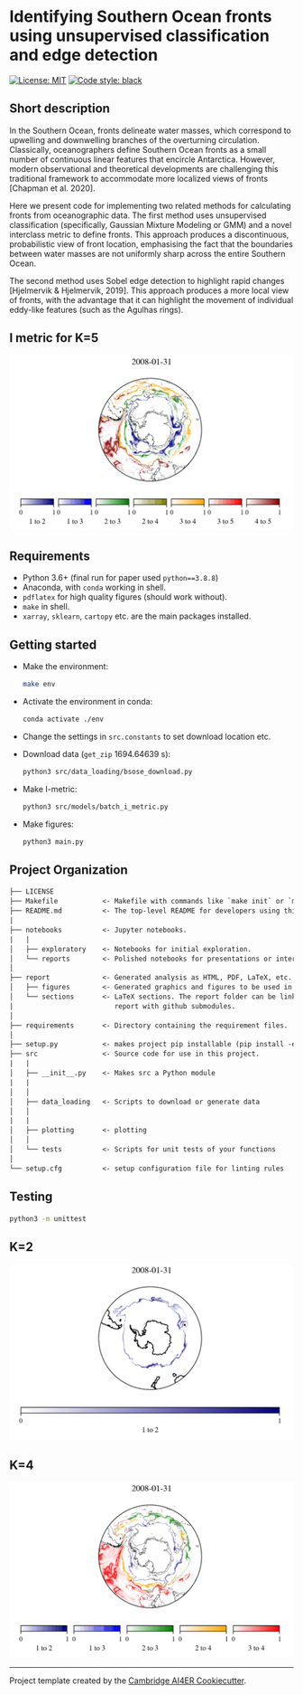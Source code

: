# Identifying Southern Ocean fronts using unsupervised classification and edge detection

 [![License: MIT](https://img.shields.io/badge/License-MIT-blue.svg)](https://opensource.org/licenses/MIT)
 <a href="https://github.com/psf/black"><img alt="Code style: black" src="https://img.shields.io/badge/code%20style-black-000000.svg"></a>

## Short description

In the Southern Ocean, fronts delineate water masses, which correspond to upwelling
and downwelling branches of the overturning circulation. Classically, oceanographers
define Southern Ocean fronts as a small number of continuous linear features that
encircle Antarctica. However, modern observational and theoretical developments are
challenging this traditional framework to accommodate more localized views of fronts
[Chapman et al. 2020].

Here we present code for implementing two related methods for calculating fronts from
oceanographic data. The first method uses unsupervised classification (specifically,
Gaussian Mixture Modeling or GMM) and a novel interclass metric to define fronts.
This approach produces a discontinuous, probabilistic view of front location,
emphasising the fact that the boundaries between water masses are not uniformly sharp
across the entire Southern Ocean.

The second method uses Sobel edge detection to highlight rapid changes [Hjelmervik & Hjelmervik, 2019].
This approach produces a more local view of fronts, with the advantage that it can highlight the movement
of individual eddy-like features (such as the Agulhas rings).

## I metric for K=5

![I metric for K=5](gifs/boundaries-k5.gif)


## Requirements

- Python 3.6+ (final run for paper used `python==3.8.8`)
- Anaconda, with `conda` working in shell.
- `pdflatex` for high quality figures (should work without).
- `make` in shell.
- `xarray`, `sklearn`, `cartopy` etc. are the main packages installed.

## Getting started

- Make the environment:

    ```bash
    make env
    ```

- Activate the environment in conda:

     ```bash
     conda activate ./env
     ```

- Change the settings in `src.constants` to set download location etc.

- Download data (`get_zip`  1694.64639 s):

   ```bash
   python3 src/data_loading/bsose_download.py
   ```

- Make I-metric:

   ```bash
   python3 src/models/batch_i_metric.py
   ```

- Make figures:
   ```bash
   python3 main.py
   ```

## Project Organization

```txt
├── LICENSE
├── Makefile           <- Makefile with commands like `make init` or `make lint-requirements`
├── README.md          <- The top-level README for developers using this project.
|
├── notebooks          <- Jupyter notebooks. 
|   |
│   ├── exploratory    <- Notebooks for initial exploration.
│   └── reports        <- Polished notebooks for presentations or intermediate results.
│
├── report             <- Generated analysis as HTML, PDF, LaTeX, etc.
│   ├── figures        <- Generated graphics and figures to be used in reporting
│   └── sections       <- LaTeX sections. The report folder can be linked to your overleaf
|                         report with github submodules.
│
├── requirements       <- Directory containing the requirement files.
│
├── setup.py           <- makes project pip installable (pip install -e .) so src can be imported
├── src                <- Source code for use in this project.
|   |
│   ├── __init__.py    <- Makes src a Python module
|   |
│   │
│   ├── data_loading   <- Scripts to download or generate data
│   │
|   |
│   ├── plotting       <- plotting
│   │
│   └── tests          <- Scripts for unit tests of your functions
│
└── setup.cfg          <- setup configuration file for linting rules
```


## Testing

```bash
python3 -m unittest
```

## K=2

![I metric for K=2](gifs/boundaries-k2.gif)

## K=4

![I metric for K=4](gifs/boundaries-k4.gif)


---

Project template created by the
[Cambridge AI4ER Cookiecutter](https://github.com/ai4er-cdt/ai4er-cookiecutter).
